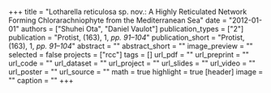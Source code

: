 +++
title = "Lotharella reticulosa sp. nov.: A Highly Reticulated Network Forming Chlorarachniophyte from the Mediterranean Sea"
date = "2012-01-01"
authors = ["Shuhei Ota", "Daniel Vaulot"]
publication_types = ["2"]
publication = "Protist, (163), 1, _pp. 91–104_"
publication_short = "Protist, (163), 1, _pp. 91–104_"
abstract = ""
abstract_short = ""
image_preview = ""
selected = false
projects = ["rcc"]
tags = []
url_pdf = ""
url_preprint = ""
url_code = ""
url_dataset = ""
url_project = ""
url_slides = ""
url_video = ""
url_poster = ""
url_source = ""
math = true
highlight = true
[header]
image = ""
caption = ""
+++
